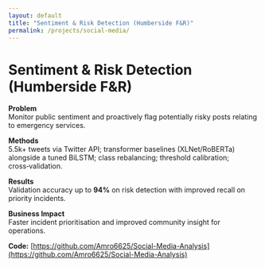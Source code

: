 ```yaml
---
layout: default
title: "Sentiment & Risk Detection (Humberside F&R)"
permalink: /projects/social-media/
---
```


# Sentiment & Risk Detection (Humberside F&R)

**Problem**  
Monitor public sentiment and proactively flag potentially risky posts relating to emergency services.

**Methods**  
5.5k+ tweets via Twitter API; transformer baselines (XLNet/RoBERTa) alongside a tuned BiLSTM; class rebalancing; threshold calibration; cross‑validation.

**Results**  
Validation accuracy up to **94%** on risk detection with improved recall on priority incidents.

**Business Impact**  
Faster incident prioritisation and improved community insight for operations.

**Code:** [https://github.com/Amro6625/Social-Media-Analysis](https://github.com/Amro6625/Social-Media-Analysis)